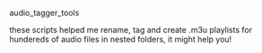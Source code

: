 audio_tagger_tools

these scripts helped me rename, tag and create .m3u playlists for hundereds of audio files in nested folders, it might help you!